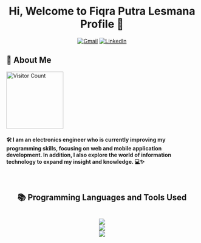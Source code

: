 <h1 align="center">Hi, Welcome to Fiqra Putra Lesmana Profile 👋</h1>

<div align="center">
<a href="mailto:lesmanaputrafiqra@gmail.com"><img src="https://img.shields.io/badge/Gmail-333333?style=for-the-badge&logo=gmail&logoColor=red" alt="Gmail" /></a> 
<a href="https://www.linkedin.com/in/fiqra-putra-lesmana?utm_source=share&utm_campaign=share_via&utm_content=profile&utm_medium=android_app" target="_blank"><img src="https://img.shields.io/badge/LinkedIn-0077B5?style=for-the-badge&logo=linkedin&logoColor=white" alt="LinkedIn" /></a>
</div>

<h2>💫 About Me</h2>
<p align="left"> <a href="https://visitcount.itsvg.in"><img width="150px" src="https://visitcount.itsvg.in/api?id=fiqraputralesmana&label=Profile%20Views&color=0&pretty=true" alt="Visitor Count" /></a> </p>
<h4 align="left">🛠️ I am an electronics engineer who is currently improving my programming skills, focusing on web and mobile application development. In addition, I also explore the world of information technology to expand my insight and knowledge. 💻✨</h4>
</br>
<h2 align="center">📚 Programming Languages ​​and Tools Used </h2>
</br>
<div align="center">
    <img src="https://skillicons.dev/icons?i=html,css,javascript,php,mysql,kotlin,dart,c" /><br>
    <img src="https://skillicons.dev/icons?i=cpp,cs,jav,python,bootstrap,tailwind,laravel,react" /><br>
    <img src="https://skillicons.dev/icons?i=flutter,androidstudio,vscode,github,git,figma,notion" /><br>
</div>
</br>
<!---
fiqraputralesmana/fiqraputralesmana is a ✨ special ✨ repository because its `README.md` (this file) appears on your GitHub profile.
You can click the Preview link to take a look at your changes.
--->
